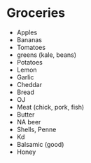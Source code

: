 # Groceries

- Apples
- Bananas
- Tomatoes
- greens (kale, beans)
- Potatoes
- Lemon
- Garlic
- Cheddar
- Bread
- OJ
- Meat (chick, pork, fish)
- Butter
- NA beer
- Shells, Penne
- Kd
- Balsamic (good)
- Honey
